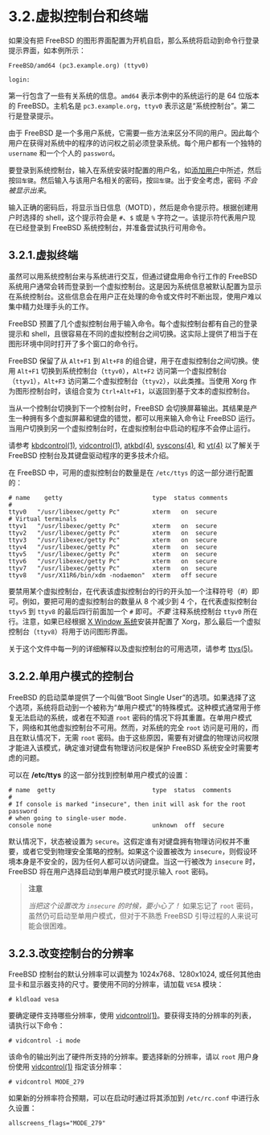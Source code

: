 # 3.2.虚拟控制台和终端

如果没有把 FreeBSD 的图形界面配置为开机自启，那么系统将启动到命令行登录提示界面，如本例所示：

```shell
FreeBSD/amd64 (pc3.example.org) (ttyv0)

login:
```

第一行包含了一些有关系统的信息。`amd64` 表示本例中的系统运行的是 64 位版本的 FreeBSD。主机名是 `pc3.example.org`，`ttyv0` 表示这是“系统控制台”。第二行是登录提示。

由于 FreeBSD 是一个多用户系统，它需要一些方法来区分不同的用户。因此每个用户在获得对系统中的程序的访问权之前必须登录系统。每个用户都有一个独特的 `username` 和一个个人的 `password`。

要登录到系统控制台，输入在系统安装时配置的用户名，如[添加用户](https://docs.freebsd.org/en/books/handbook/bsdinstall/index.html#bsdinstall-addusers)中所述，然后按`回车键`。然后输入与该用户名相关的密码，按`回车键`。出于安全考虑，密码 _不会被显示出来_。

输入正确的密码后，将显示当日信息（MOTD），然后是命令提示符。根据创建用户时选择的 shell，这个提示符会是 `#`、`$` 或是 `%` 字符之一。该提示符代表用户现在已经登录到 FreeBSD 系统控制台，并准备尝试执行可用命令。

## 3.2.1.虚拟终端

虽然可以用系统控制台来与系统进行交互，但通过键盘用命令行工作的 FreeBSD 系统用户通常会转而登录到一个虚拟控制台。这是因为系统信息被默认配置为显示在系统控制台。这些信息会在用户正在处理的命令或文件时不断出现，使用户难以集中精力处理手头的工作。

FreeBSD 预置了几个虚拟控制台用于输入命令。每个虚拟控制台都有自己的登录提示和 shell，且很容易在不同的虚拟控制台之间切换。这实际上提供了相当于在图形环境中同时打开了多个窗口的命令行。

FreeBSD 保留了从 `Alt+F1` 到 `Alt+F8` 的组合键，用于在虚拟控制台之间切换。使用 `Alt+F1` 切换到系统控制台（`ttyv0`），`Alt+F2` 访问第一个虚拟控制台（`ttyv1`），`Alt+F3` 访问第二个虚拟控制台（`ttyv2`），以此类推。当使用 Xorg 作为图形控制台时，该组合变为 `Ctrl+Alt+F1`，以返回到基于文本的虚拟控制台。

当从一个控制台切换到下一个控制台时，FreeBSD 会切换屏幕输出。其结果是产生一种拥有多个虚拟屏幕和键盘的错觉，都可以用来输入命令让 FreeBSD 运行。当用户切换到另一个虚拟控制台时，在虚拟控制台中启动的程序不会停止运行。

请参考 [kbdcontrol(1)](https://www.freebsd.org/cgi/man.cgi?query=kbdcontrol&sektion=1&format=html), [vidcontrol(1)](https://www.freebsd.org/cgi/man.cgi?query=vidcontrol&sektion=1&format=html), [atkbd(4)](https://www.freebsd.org/cgi/man.cgi?query=atkbd&sektion=4&format=html), [syscons(4)](https://www.freebsd.org/cgi/man.cgi?query=syscons&sektion=4&format=html), 和 [vt(4)](https://www.freebsd.org/cgi/man.cgi?query=vt&sektion=4&format=html) 以了解关于 FreeBSD 控制台及其键盘驱动程序的更多技术介绍。

在 FreeBSD 中，可用的虚拟控制台的数量是在 `/etc/ttys` 的这一部分进行配置的：

```shell
# name    getty                         type  status comments
#
ttyv0   "/usr/libexec/getty Pc"         xterm   on  secure
# Virtual terminals
ttyv1   "/usr/libexec/getty Pc"         xterm   on  secure
ttyv2   "/usr/libexec/getty Pc"         xterm   on  secure
ttyv3   "/usr/libexec/getty Pc"         xterm   on  secure
ttyv4   "/usr/libexec/getty Pc"         xterm   on  secure
ttyv5   "/usr/libexec/getty Pc"         xterm   on  secure
ttyv6   "/usr/libexec/getty Pc"         xterm   on  secure
ttyv7   "/usr/libexec/getty Pc"         xterm   on  secure
ttyv8   "/usr/X11R6/bin/xdm -nodaemon"  xterm   off secure
```

要禁用某个虚拟控制台，在代表该虚拟控制台的行的开头加一个注释符号（#）即可。例如，要把可用的虚拟控制台的数量从 8 个减少到 4 个，在代表虚拟控制台 `ttyv5` 到 `ttyv8` 的最后四行前面加一个 `#` 即可。_不要_ 注释系统控制台 `ttyv0` 所在行。注意，如果已经根据 [X Window 系统](https://docs.freebsd.org/en/books/handbook/x11/index.html#x11)安装并配置了 Xorg，那么最后一个虚拟控制台（`ttyv8`）将用于访问图形界面。

关于这个文件中每一列的详细解释以及虚拟控制台的可用选项，请参考 [ttys(5)](https://www.freebsd.org/cgi/man.cgi?query=ttys&sektion=5&format=html)。

## 3.2.2.单用户模式的控制台

FreeBSD 的启动菜单提供了一个叫做“Boot Single User”的选项。如果选择了这个选项，系统将启动到一个被称为“单用户模式”的特殊模式。这种模式通常用于修复无法启动的系统，或者在不知道 `root` 密码的情况下将其重置。在单用户模式下，网络和其他虚拟控制台不可用。然而，对系统的完全 `root` 访问是可用的，而且在默认情况下，无需 `root` 密码。由于这些原因，需要有对键盘的物理访问权限才能进入该模式，确定谁对键盘有物理访问权是保护 FreeBSD 系统安全时需要考虑的问题。

可以在 **/etc/ttys** 的这一部分找到控制单用户模式的设置：

```shell
# name  getty                           type  status  comments
#
# If console is marked "insecure", then init will ask for the root password
# when going to single-user mode.
console none                            unknown  off  secure
```

默认情况下，状态被设置为 `secure`。这假定谁有对键盘拥有物理访问权并不重要，或者它受到物理安全策略的控制。如果这个设置被改为 `insecure`，则假设环境本身是不安全的，因为任何人都可以访问键盘。当这一行被改为 `insecure` 时，FreeBSD 将在用户选择启动到单用户模式时提示输入 `root` 密码。

> **注意**
>
> _当把这个设置改为 `insecure` 的时候，要小心了！_ 如果忘记了 `root` 密码，虽然仍可启动至单用户模式，但对于不熟悉 FreeBSD 引导过程的人来说可能会很困难。

## 3.2.3.改变控制台的分辨率

FreeBSD 控制台的默认分辨率可以调整为 1024x768、1280x1024, 或任何其他由显卡和显示器支持的尺寸。要使用不同的分辨率，请加载 `VESA` 模块：

```shell
# kldload vesa
```

要确定硬件支持哪些分辨率，使用 [vidcontrol(1)](https://www.freebsd.org/cgi/man.cgi?query=vidcontrol&sektion=1&format=html)。要获得支持的分辨率的列表，请执行以下命令：

```shell
# vidcontrol -i mode
```

该命令的输出列出了硬件所支持的分辨率。要选择新的分辨率，请以 `root` 用户身份使用 [vidcontrol(1)](https://www.freebsd.org/cgi/man.cgi?query=vidcontrol&sektion=1&format=html) 指定该分辨率：

```shell
# vidcontrol MODE_279
```

如果新的分辨率符合预期，可以在启动时通过将其添加到 `/etc/rc.conf` 中进行永久设置：

```shell
allscreens_flags="MODE_279"
```
